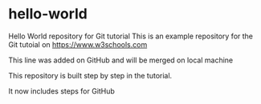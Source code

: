 # hello-world
Hello World repository for Git tutorial
This is an example repository for the Git tutoial on https://www.w3schools.com

This line was added on GitHub and will be merged on local machine

This repository is built step by step in the tutorial. 

It now includes steps for GitHub
